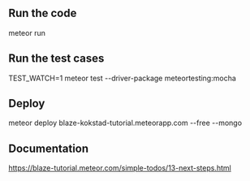 ## Run the code
meteor run
## Run the test cases
TEST_WATCH=1 meteor test --driver-package meteortesting:mocha
## Deploy
meteor deploy blaze-kokstad-tutorial.meteorapp.com --free --mongo
## Documentation
https://blaze-tutorial.meteor.com/simple-todos/13-next-steps.html


